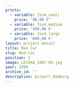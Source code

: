 ```yaml
---
prints:
  - variable: 3zu4_small
    price: '90,00 €"'
  - variable: 3zu4_medium
    price: '450,00 €'
  - variable: 3zu4_large
    price: '600,00 €'
layout: project-detail
title: Red Car
slug: Red-Car
position: 2
image: LEISKA_1807-09.jpg
year: 1990
archive_id: ''
description: Airport Hamburg
---
```

